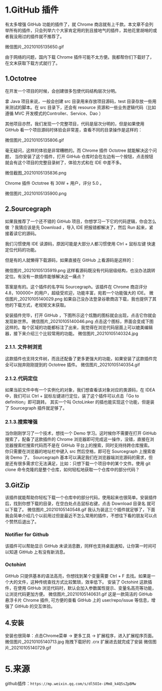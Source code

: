 # 1.GitHub 插件

有太多增强 GitHub 功能的插件了，就 Chrome 商店就有上千款。本文章不会列举所有的插件，只会列举六个大家肯定用的到且接地气的插件，其他花里胡哨的或者我没用过的插件就不推荐了。

微信图片_20210105135650.gif

由于网络的问题，国内下载 Chrome 插件可能不太方便。我都帮你们下载好了，在文末获取下载方式就行了。

## 1.Octotree

在开发一个项目的时候，会创建很多包使代码结构层次分明。

拿 Java 项目来说，一般会创建 src 目录用来存放项目源码，test 目录存放一些用来测试的脚本。在 src 目录下，还会有 resource 资源和一些业务逻辑代码（比如遵循 MVC 开发模式的Controller、Service、Dao ）

其他项目亦然，我们发现一个完整项目，代码是层次分明的，但是如果使用 GitHub 看一个项目源码时体验会非常差，查看不同的目录操作是这样的：

微信图片_20210105135806.gif

毫无疑问，这样的体验是非常糟糕的。而 Chrome 插件 Octotree 就能解决这个问题， 当你安装了这个插件，打开 GitHub 仓库时会在左边有一个按钮，点击按钮就会有这个项目的完整目录树了，体验方式和在 IDE 中差不多。

微信截图_20210105135836.png

Chrome 插件 Octotree 有 30W + 用户，评分 5.0 。

微信图片_20210105135900.png

## 2.Sourcegraph  
如果我推荐了一个还不错的 GitHub 项目，你想学习一下它的代码逻辑，你会怎么做 ？我猜应该是先 Download ，导入 IDE 把报错都解决了，然后 Run 起来，紧接着读它的源码。

我们习惯使用 IDE 读源码，原因可能是大部分人都习惯使用 Ctrl + 鼠标左键 快速定位代码的功能。

但是有的人就懒得下载源码，如果直接在 GitHub 上看源码是这样的：

微信图片_20210105135919.png
这样看源码既没有代码层级结构，也没办法跳转定位。有没有一款插件能够解决这一痛点？

答案是有的。这个插件的名字叫 Sourcegraph。该插件在 Chrome 商店评分 4.8，100000+ 的用户，超级受欢迎，功能丰富，宛若一个功能强大的 IDE。
微信图片_20210105140029.png
如果自己没办法登录谷歌商店下载，我也提供了其他的下载方式，老规矩文末获取。

安装插件完毕，打开 GitHub ，下图所示这个炫酷的图标就会出现，点击它你就会发现新世界。
微信图片_20210105140046.png
点击这个图标，界面会变成下图这样的。每个区域的功能都标注了出来，我觉得在浏览代码层面上可以媲美编辑器，接下来介绍三个比较常用的功能。
微信图片_20210105140324.jpg
### 2.1.1. 文件树浏览
这款插件也支持文件树，而且还配备了更多更强大的功能，如果安装了这款插件完全可以抛弃刚刚提到的 Octotree 插件。
微信图片_20210105140354.gif
### 2.1.2.代码定位
如果当前文件中有一个实例化的对象，我们想查看该对象对应的类源码，在 IDEA 中，我们可以 Ctrl + 鼠标左键进行定位，装了这个插件可以点击「Go to definition」即可跳转。
其实一个叫 OctoLinker 的插也能实现这个功能，但是装了 Sourcegraph 插件就足够了。

### 2.1.3.搜索增强
当你刚刚学习了一个技术，想找一个 Demo 学习。这时候你不需要在打开 GitHub 搜索了，配备了这款插件的 Chrome 浏览器即可完成这一操作，没错，直接在浏览器搜索栏搜索代码而不是在 GitHub 平台上的搜索，同时支持持跨仓库搜索。
你只需要在浏览器的地址栏中键入 src 然后空格，即可在 Sourcegraph 上搜索查询 Demo 了。
Sourcegraph 基本可以满足我们在浏览器端浏览源码的需求，但是还有很多需求它无法满足，比如：只想下载一个项目中的某个文件。使用 git clone 命令克隆的是整个仓库，如何轻松地获取一个仓库中的部分代码？
## 3.GitZip
该插件就能帮助你轻松下载一个仓库中的部分代码，使用起来也很简单。安装插件后，找到你想下载的目录，在空白处点击鼠标右键，点击 Download 目录名 就可以下载了。
微信图片_20210105140548.gif
我认为装这三个插件就足够了，下面我会简单介绍几个以前用过但是最近不怎么常用的插件，不想往下看的朋友可以点个赞然后退出了。
### Notifier for Github

该插件可以帮助显示 GitHub 未读消息数，同样也支持桌面通知，让你第一时间可以知道 GitHub 上有没有新消息。
### Octohint
GitHub 只提供基本的语法高亮，你想找到某个变量需要 Ctrl + F 去找。如果是一个大的文件，这种传统查找方式比较繁琐，效率低下。
安装了 Octohint 这款插件，在使用 GitHub 浏览代码时，默认会加入参数属性提示、变量名高亮等功能，让浏览代码更加方便。
微信图片_20210105140631.gif
这是一款简洁的 GitHub 悬浮卡片 Chrome 插件, 可方便的查看 GitHub 上的 user/repo/issue 等信息，增强了 GitHub 的交互体验。

## 4.安装
安装也很简单：点击Chrome菜单 → 更多工具 → 扩展程序，进入扩展程序页面。
微信图片_20210105140713.jpg
拖拽下载好的 .crx 扩展进去就完成了安装
微信图片_20210105140729.gif

# 5.来源
github插件：`https://mp.weixin.qq.com/s/dl5OIe-iMm8_k4Q5sZpBMw`